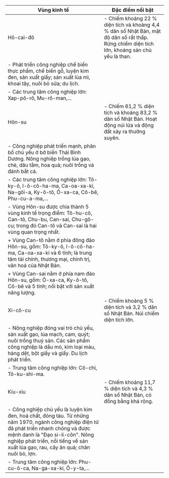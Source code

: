 Vùng kinh tế | Đặc điểm nổi bật
--- | ---
Hô-cai-đô | - Chiếm khoảng 22 % diện tích và khoảng 4,4 % dân số Nhật Bản, mật độ dân số rất thấp. Rừng chiếm diện tích lớn, khoáng sản chủ yếu là than.
 | - Phát triển công nghiệp chế biến thực phẩm, chế biến gỗ, luyện kim đen, sản xuất giấy; sản xuất lúa mì, khoai tây, nuôi bò sữa; du lịch.
 | - Các trung tâm công nghiệp lớn: Xap-pô-rô, Mu-rô-man,...
Hôn-su | - Chiếm 61,2 % diện tích và khoảng 83,2 % dân số Nhật Bản. Hoạt động núi lửa và động đất xảy ra thường xuyên.
 | - Công nghiệp phát triển mạnh, phân bố chủ yếu ở bờ biển Thái Bình Dương. Nông nghiệp trồng lúa gạo, chè, dâu tằm, hoa quả; nuôi trồng và đánh bắt cá.
 | - Các trung tâm công nghiệp lớn: Tô-ky-ô, I-ô-cô-ha-ma, Ca-oa-xa-ki, Na-gôi-a, Ky-ô-tô, Ô-xa-ca, Cô-bê, Phu-cu-a-ma,...
 | - Vùng Hôn-su được chia thành 5 vùng kinh tế trọng điểm: Tô-hu-cô, Can-tô, Chu-bu, Can-sai, Chu-gô-cu; trong đó Can-tô và Can-sai là hai vùng quan trọng nhất.
 | + Vùng Can-tô nằm ở phía đông đảo Hôn-su, gồm: Tô-ky-ô, I-ô-cô-ha-ma, Ca-oa-xa-ki và 6 tỉnh; là trung tâm tài chính, thương mại, chính trị, văn hoá của Nhật Bản.
 | + Vùng Can-sai nằm ở phía nam đảo Hôn-su, gồm: Ô-xa-ca, Ky-ô-tô, Cô-bê và 5 tỉnh; nổi bật với sản xuất năng lượng.
Xi-cô-cu | - Chiếm khoảng 5 % diện tích và 3,2 % dân số Nhật Bản. Núi chiếm diện tích lớn.
 | - Nông nghiệp đóng vai trò chủ yếu, sản xuất gạo, lúa mạch, cam, quýt; nuôi trồng thuỷ sản. Các sản phẩm công nghiệp là dầu mỏ, kim loại màu, hàng dệt, bột giấy và giấy. Du lịch phát triển.
 | - Trung tâm công nghiệp lớn: Cô-chi, Tô-ku-shi-ma.
Kiu-xiu | - Chiếm khoảng 11,7 % diện tích và 4,3 % dân số Nhật Bản, có đồng bằng khá rộng.
 | - Công nghiệp chủ yếu là luyện kim đen, hoá chất, đóng tàu. Từ những năm 1970, ngành công nghiệp điện tử đã phát triển nhanh chóng và được mệnh danh là "Đạo si-li-côn". Nông nghiệp phát triển, nổi tiếng về sản xuất lúa gạo, rau, cây ăn quả; chăn nuôi bò, lợn.
 | - Trung tâm công nghiệp lớn: Phu-cu-ô-ca, Na-ga-xa-ki, Ô-y-ta,...